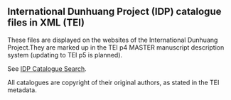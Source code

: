 ## International Dunhuang Project (IDP) catalogue files in XML (TEI)

These files are displayed on the websites of the International Dunhuang Project.They are marked up in the TEI p4 MASTER manuscript description system (updating to TEI p5 is planned).

See [IDP Catalogue Search](http://idp.bl.uk/database/catalogue_search.a4d).

All catalogues are copyright of their original authors, as stated in the TEI metadata.
